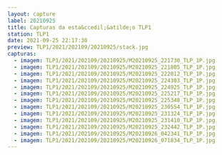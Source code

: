 ```yaml
---
layout: capture
label: 20210925
title: Capturas da esta&ccedil;&atilde;o TLP1
station: TLP1
date: 2021-09-25 22:17:30
preview: TLP1/2021/202109/20210925/stack.jpg
capturas:
  - imagem: TLP1/2021/202109/20210925/M20210925_221730_TLP_1P.jpg
  - imagem: TLP1/2021/202109/20210925/M20210925_221805_TLP_1P.jpg
  - imagem: TLP1/2021/202109/20210925/M20210925_222012_TLP_1P.jpg
  - imagem: TLP1/2021/202109/20210925/M20210925_224303_TLP_1P.jpg
  - imagem: TLP1/2021/202109/20210925/M20210925_224925_TLP_1P.jpg
  - imagem: TLP1/2021/202109/20210925/M20210925_225217_TLP_1P.jpg
  - imagem: TLP1/2021/202109/20210925/M20210925_225348_TLP_1P.jpg
  - imagem: TLP1/2021/202109/20210925/M20210925_230554_TLP_1P.jpg
  - imagem: TLP1/2021/202109/20210925/M20210925_231324_TLP_1P.jpg
  - imagem: TLP1/2021/202109/20210925/M20210925_231410_TLP_1P.jpg
  - imagem: TLP1/2021/202109/20210925/M20210925_232442_TLP_1P.jpg
  - imagem: TLP1/2021/202109/20210925/M20210926_042341_TLP_1P.jpg
  - imagem: TLP1/2021/202109/20210925/M20210926_071834_TLP_1P.jpg
---
```

